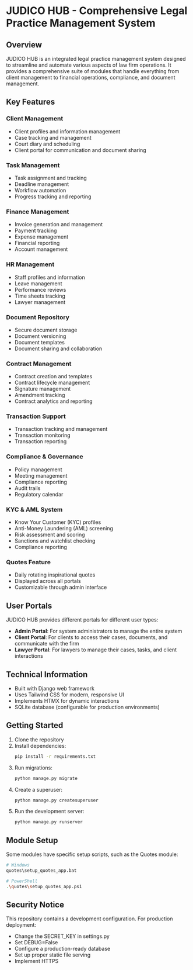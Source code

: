 # JUDICO HUB - Comprehensive Legal Practice Management System

## Overview

JUDICO HUB is an integrated legal practice management system designed to streamline and automate various aspects of law firm operations. It provides a comprehensive suite of modules that handle everything from client management to financial operations, compliance, and document management.

## Key Features

### Client Management
- Client profiles and information management
- Case tracking and management
- Court diary and scheduling
- Client portal for communication and document sharing

### Task Management
- Task assignment and tracking
- Deadline management
- Workflow automation
- Progress tracking and reporting

### Finance Management
- Invoice generation and management
- Payment tracking
- Expense management
- Financial reporting
- Account management

### HR Management
- Staff profiles and information
- Leave management
- Performance reviews
- Time sheets tracking
- Lawyer management

### Document Repository
- Secure document storage
- Document versioning
- Document templates
- Document sharing and collaboration

### Contract Management
- Contract creation and templates
- Contract lifecycle management
- Signature management
- Amendment tracking
- Contract analytics and reporting

### Transaction Support
- Transaction tracking and management
- Transaction monitoring
- Transaction reporting

### Compliance & Governance
- Policy management
- Meeting management
- Compliance reporting
- Audit trails
- Regulatory calendar

### KYC & AML System
- Know Your Customer (KYC) profiles
- Anti-Money Laundering (AML) screening
- Risk assessment and scoring
- Sanctions and watchlist checking
- Compliance reporting

### Quotes Feature
- Daily rotating inspirational quotes
- Displayed across all portals
- Customizable through admin interface

## User Portals

JUDICO HUB provides different portals for different user types:

- **Admin Portal**: For system administrators to manage the entire system
- **Client Portal**: For clients to access their cases, documents, and communicate with the firm
- **Lawyer Portal**: For lawyers to manage their cases, tasks, and client interactions

## Technical Information

- Built with Django web framework
- Uses Tailwind CSS for modern, responsive UI
- Implements HTMX for dynamic interactions
- SQLite database (configurable for production environments)

## Getting Started

1. Clone the repository
2. Install dependencies:
   ```bash
   pip install -r requirements.txt
   ```
3. Run migrations:
   ```bash
   python manage.py migrate
   ```
4. Create a superuser:
   ```bash
   python manage.py createsuperuser
   ```
5. Run the development server:
   ```bash
   python manage.py runserver
   ```

## Module Setup

Some modules have specific setup scripts, such as the Quotes module:

```bash
# Windows
quotes\setup_quotes_app.bat

# PowerShell
.\quotes\setup_quotes_app.ps1
```

## Security Notice

This repository contains a development configuration. For production deployment:

- Change the SECRET_KEY in settings.py
- Set DEBUG=False
- Configure a production-ready database
- Set up proper static file serving
- Implement HTTPS